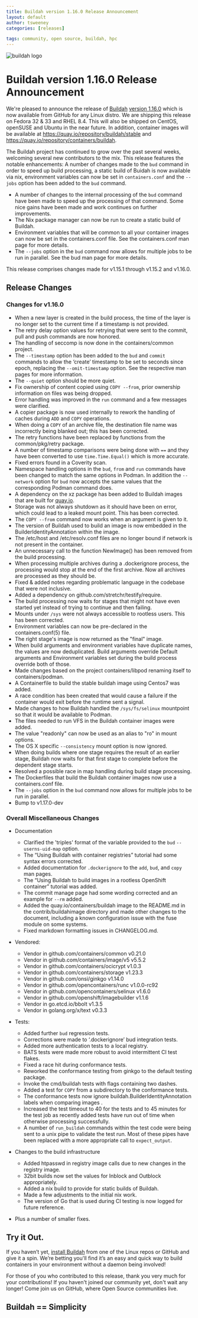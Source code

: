 ```yaml
---
title: Buildah version 1.16.0 Release Announcement
layout: default
author: tsweeney
categories: [releases]

tags: community, open source, buildah, hpc
---
```

![buildah logo](https://buildah.io/images/buildah.png)

# Buildah version 1.16.0 Release Announcement

We're pleased to announce the release of [Buildah](https://github.com/containers/buildah) [version 1.16.0](https://github.com/containers/buildah/releases/tag/v1.16.0) which is now available from GitHub for any Linux distro.  We are shipping this release on Fedora 32 & 33 and RHEL 8.4.  This will also be shipped on CentOS, openSUSE and Ubuntu in the near future.  In addition, container images will be available at https://quay.io/repository/buildah/stable and https://quay.io/repository/containers/buildah.

The Buildah project has continued to grow over the past several weeks, welcoming several new contributors to the mix.  This release features the notable enhancements:  A number of changes made to the `bud` command in order to speed up build processing, a static build of Buidah is now available via nix,  environment variables can now be set in `containers.conf` and the `--jobs` option has been added to the `bud` command.

* A number of changes to the internal processing of the `bud` command have been made to speed up the processing of that command.  Some nice gains have been made and work continues on further improvements.
* The Nix package manager can now be run to create a static build of Buildah.
* Environment variables that will be common to all your container images can now be set in the containers.conf file.  See the containers.conf man page for more details.
* The `--jobs` option in the `bud` command now allows for multiple jobs to be run in parallel.  See the bud man page for more details.
<!--readmore -->

This release comprises changes made for v1.15.1 through v1.15.2 and v1.16.0.

## Release Changes

### Changes for v1.16.0

  * When a new layer is created in the build process, the time of the layer is no longer set to the current time if a timestamp is not provided.
  * The retry delay option values for retrying that were sent to the commit, pull and push commands are now honored.
  * The handling of seccomp is now done in the containers/common project.
  * The  `--timestamp` option has  been added to the `bud` and `commit` commands to allow the ‘create’ timestamp to be set to seconds since epoch, replacing the `--omit-timestamp` option.  See the respective man pages for more information.
  * The `--quiet` option should be more quiet.
  * Fix ownership of content copied using `COPY --from`, prior ownership information on files was being dropped.
  * Error handling was improved in the `run` command and a few messages were clarified.
  * A copier package is now used internally to rework the handling of caches during `ADD` and `COPY` operations.
  * When doing a `COPY` of an archive file, the destination file name was incorrectly being blanked out; this has been corrected.
  * The retry functions have been replaced by functions from the common/pkg/retry package.
  * A number of timestamp comparisons were being done with `==` and they have been converted to use `time.Time.Equal()` which is more accurate.
  * Fixed errors found in a Coverity scan.
  * Namespace handling options in the `bud`, `from` and `run` commands have been changed to match the same options in Podman.  In addition the `--network` option for `bud` now accepts the same values that the corresponding Podman command does.
  * A dependency on the xz package has been added to Buildah images that are built for [quay.io](https://quay.io/buildah).
  * Storage was not always shutdown as it should have been on error, which could lead to a leaked mount point.  This has been corrected.
  * The `COPY --from` command now works when an argument is given to it.
  * The version of Buildah used to build an image is now embedded in the  BuilderIdentityAnnotation within the image.
  * The /etc/host and /etc/resolv.conf files are no longer bound if network is not present in the container.
  * An unnecessary call to the function NewImage() has been removed from the build processing.
  * When processing multiple archives during a .dockerignore process, the processing would stop at the end of the first archive.  Now all archives are processed as they should be.
  * Fixed & added notes regarding problematic language in the codebase that were not inclusive.
  * Added a dependency on github.com/stretchr/testify/require.
  * The build processing now waits for stages that might not have even started yet instead of trying to continue and then failing.
  * Mounts under `/sys` were not always accessible to rootless users.  This has been corrected.
  * Environment variables can now be pre-declared in the containers.conf(5) file.
  * The right stage's image is now returned as the "final" image.
  * When build arguments and environment variables have duplicate names, the values are now deduplicated.  Build arguments override Default arguments and Environment variables set during the build process override both of those.
  * Made changes based on the project containers/libpod renaming itself to containers/podman.
  * A Containerfile to build the stable buildah image using Centos7 was added. 
  * A race condition has been created that would cause a failure if the container would exit before the runtime sent a signal.
  * Made changes to how Buildah handled the `/sys/fs/selinux` mountpoint so that it would be available to Podman.
  * The files needed to run VFS in the Buildah container images were added.
  * The value "readonly" can now be used as  an alias to "ro" in mount options.
  * The OS X specific `--consistency` mount option is now ignored.
  * When doing builds where one stage requires the result of an earlier stage, Buildah now waits for that first stage to complete before the dependent stage starts.
  * Resolved a possible race in map handling during build stage processing.
  * The Dockerfiles that build the Buildah container images now use a containers.conf file.
  * The `--jobs` option in the `bud` command now allows for multiple jobs to be run in parallel.  
  * Bump to v1.17.0-dev


### Overall Miscellaneous Changes  
* Documentation
  * Clarified the 'triples' format of the variable provided to the `bud` `--userns-uid-map` option.
  * The “Using Buildah with container registries” tutorial had some syntax errors corrected.
  * Added documentation for `.dockerignore` to the `add`, `bud`, and `copy` man pages.
  * The “Using Buildah to build images in a rootless OpenShift container” tutorial was added.
  * The commit manage page had some wording corrected and an example for `--rm` added.
  * Added the quay.io/containers/buildah image to the README.md in the contrib/buildahimage directory and made other changes to the document, including a known configuration issue with the fuse module on some systems.
  * Fixed markdown formatting issues in CHANGELOG.md.

* Vendored:
  * Vendor in github.com/containers/common v0.21.0
  * Vendor in giithub.com/containers/image/v5 v5.5.2
  * Vendor in github.com/containers/ocicrypt v1.0.3
  * Vendor in github.com/containers/storage v1.23.3
  * Vendor in github.com/onsi/ginkgo v1.14.0
  * Vendor in github.com/opencontainers/runc v1.0.0-rc92
  * Vendor in github.com/opencontainers/selinux v1.6.0
  * Vendor in github.com/openshift/imagebuilder v1.1.6
  * Vendor in go.etcd.io/bbolt v1.3.5
  * Vendor in golang.org/x/text v0.3.3

* Tests:
  * Added further `bud` regression tests.
  * Corrections were made to ‘.dockerignore’ bud integration tests.
  * Added more authentication tests to a local registry. 
  * BATS tests were made more robust to avoid intermittent CI test flakes.
  * Fixed a race hit during conformance tests.
  * Reworked the conformance testing from ginkgo to the default testing package.
  * Invoke the cmd/buildah tests with flags containing two dashes.
  * Added a test for `COPY` from a subdirectory to the conformance tests.
  * The conformance tests now ignore buildah.BuilderIdentityAnnotation labels when comparing images .
  * Increased the test timeout to 40 for the tests and to 45 minutes for the test job as recently added tests have run out of time when otherwise processing successfully.
  * A number of `run_buildah` commands within the test code were being sent to a unix pipe to validate the test run.  Most of these pipes have been replaced with a more appropriate call to `expect_output`.


* Changes to the build infrastructure
  * Added htpasswd in registry image calls due to new changes in the registry image.
  * 32bit builds now set the values for Inblock and Outblock appropriately.
  * Added a nix build to provide for static builds of Buildah.
  * Made a few adjustments to the initial nix work.
  * The version of Go that is used during CI testing is now logged for future reference.

* Plus a number of smaller fixes.

## Try it Out.
 
If you haven’t yet, [install Buildah](https://github.com/containers/buildah/blob/main/install.md) from one of the Linux repos or GitHub and give it a spin.  We’re betting you'll find it’s an easy and quick way to build containers in your environment without a daemon being involved!

For those of you who contributed to this release, thank you very much for your contributions!  If you haven't joined our community yet, don't wait any longer!  Come join us on GitHub, where Open Source communities live.

## Buildah == Simplicity

